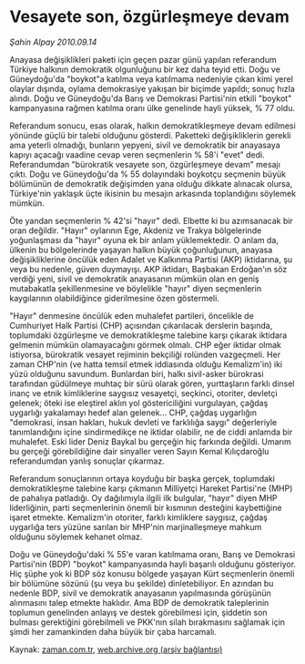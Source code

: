 # Vesayete son, özgürleşmeye devam

*Şahin Alpay 2010.09.14*

<td class="columnist-detail">
<p>Anayasa değişiklikleri paketi için geçen pazar günü yapılan referandum Türkiye halkının demokratik olgunluğunu bir kez daha teyid etti. Doğu ve Güneydoğu'da "boykot"a katılma veya katılmama nedeniyle çıkan kimi yerel olaylar dışında, oylama demokrasiye yakışan bir biçimde yapıldı; sonuç hızla alındı. Doğu ve Güneydoğu'da Barış ve Demokrasi Partisi'nin etkili "boykot" kampanyasına rağmen katılma oranı ülke genelinde hayli yüksek, % 77 oldu.</p>
<p><p>Referandum sonucu, esas olarak, halkın demokratikleşmeye devam edilmesi yönünde güçlü bir talebi olduğunu gösterdi. Paketteki değişikliklerin gerekli ama yeterli olmadığı, bunların yepyeni, sivil ve demokratik bir anayasaya kapıyı açacağı vaadine cevap veren seçmenlerin % 58'i "evet" dedi. Referandumdan "bürokratik vesayete son, özgürleşmeye devam" mesajı çıktı. Doğu ve Güneydoğu'da % 55 dolayındaki boykotçu seçmenin büyük bölümünün de demokratik değişimden yana olduğu dikkate alınacak olursa, Türkiye'nin yaklaşık üçte ikisinin bu mesajın arkasında toplandığını söylemek mümkün.
<p>Öte yandan seçmenlerin % 42'si "hayır" dedi. Elbette ki bu azımsanacak bir oran değildir. "Hayır" oylarının Ege, Akdeniz ve Trakya bölgelerinde yoğunlaşması da "hayır" oyuna ek bir anlam yüklemektedir. O anlam da, ülkenin bu bölgelerinde yaşayan halkın büyük çoğunluğunun, anayasa değişikliklerine öncülük eden Adalet ve Kalkınma Partisi (AKP) iktidarına, şu veya bu nedenle, güven duymayışı. AKP iktidarı, Başbakan Erdoğan'ın söz verdiği yeni, sivil ve demokratik anayasanın mümkün olan en geniş mutabakatla şekillenmesine ve böylelikle "hayır" diyen seçmenlerin kaygılarının olabildiğince giderilmesine özen göstermeli.
<p>"Hayır" denmesine öncülük eden muhalefet partileri, öncelikle de Cumhuriyet Halk Partisi (CHP) açısından çıkarılacak derslerin başında, toplumdaki özgürleşme ve demokratikleşme talebine karşı çıkarak iktidara gelmenin mümkün olamayacağını görmek olmalı. CHP eğer iktidar olmak istiyorsa, bürokratik vesayet rejiminin bekçiliği rolünden vazgeçmeli. Her zaman CHP'nin (ve hatta temsil etmek iddiasında olduğu Kemalizm'in) iki yüzü olduğunu savundum. Bunlardan biri, halkı sivil-asker bürokrasi tarafından güdülmeye muhtaç bir sürü olarak gören, yurttaşların farklı dinsel inanç ve etnik kimliklerine saygısız vesayetçi, seçkinci, otoriter, devletçi gelenek; öteki ise eleştirel aklın yol göstericiliğini vurgulayan, çağdaş uygarlığı yakalamayı hedef alan gelenek... CHP, çağdaş uygarlığın "demokrasi, insan hakları, hukuk devleti ve farklılığa saygı" değerleriyle tanımlandığını içine sindirmedikçe ne iktidar olabilir, ne de ciddi anlamda bir muhalefet. Eski lider Deniz Baykal bu gerçeğin hiç farkında değildi. Umarım bu gerçeği görebildiğine dair sinyaller veren Sayın Kemal Kılıçdaroğlu referandumdan yanlış sonuçlar çıkarmaz.
<p>Referandum sonuçlarının ortaya koyduğu bir başka gerçek, toplumdaki demokratikleşme talebine karşı çıkmanın Milliyetçi Hareket Partisi'ne (MHP) de pahalıya patladığı. Oy dağılımıyla ilgili ilk bulgular, "hayır" diyen MHP liderliğinin, parti seçmenlerinin önemli bir kısmının desteğini kaybettiğine işaret etmekte. Kemalizm'in otoriter, farklı kimliklere saygısız, çağdaş uygarlığa ters yüzüne sarılan bir MHP'nin marjinalleşmeye mahkum olduğunu söylemek kehanet olmaz.
<p>Doğu ve Güneydoğu'daki % 55'e varan katılmama oranı, Barış ve Demokrasi Partisi'nin (BDP) "boykot" kampanyasında hayli başarılı olduğunu gösteriyor. Hiç şüphe yok ki BDP söz konusu bölgede yaşayan Kürt seçmenlerin önemli bir bölümüne sözünü (şu veya bu şekilde) dinletebiliyor. En azından bu nedenle BDP, sivil ve demokratik anayasanın yapılmasında görüşünün alınmasını talep etmekte haklıdır. Ama BDP de demokratik taleplerinin toplumun genelinden anlayış ve destek görebilmesi için, şiddetin son bulması gerektiğini görebilmeli ve PKK'nın silah bırakmasını sağlamak için şimdi her zamankinden daha büyük bir çaba harcamalı. </p>
<a href="http://web.archive.org/web/20101204150113/mailto:s.alpay@zaman.com.tr">
</a></p></p></p></p></p></td>

Kaynak: [zaman.com.tr](http://zaman.com.tr/yazar.do?yazino=1027241), [web.archive.org (arşiv bağlantısı)](http://web.archive.org/web/20101204150113/http://www.zaman.com.tr/yazar.do?yazino=1027241)
